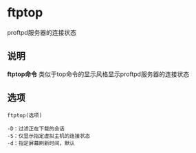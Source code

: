 ftptop
===

proftpd服务器的连接状态

## 说明

**ftptop命令** 类似于top命令的显示风格显示proftpd服务器的连接状态

## 选项

```
ftptop(选项)
```

  

```
-D：过滤正在下载的会话
-S：仅显示指定虚拟主机的连接状态
-d：指定屏幕刷新时间，默认
```


